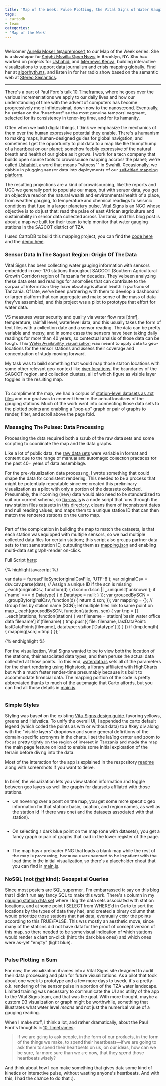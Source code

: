 ```yaml
---
title: 'Map of the Week: Pulse Plotting, the Vital Signs of Water Gauging in TZA'
tags:
- cartodb
- team
categories:
- 'Map of the Week'
---
```


<div class="wrap"><p><a href="http://auremoser.github.io/VitalSigns-water/" class="wrap-border"><img src="https://raw.githubusercontent.com/auremoser/images/master/AM_full-screen.jpg" alt="" /></a></p></div>

Welcomer [Aurelia Moser (@auremoser)](https://twitter.com/auremoser) to our Map of the Week series. She is a developer for [Knight Mozilla Open News](http://opennews.org/fellowships/2014meet.html) in Brooklyn, NY. She has worked on projects for [Ushahidi](http://www.ushahidi.com/) and [Internews Kenya](http://internewskenya.org/), building interactive visualizations to support data journalism and crisis mapping globally. Find her at [algorhyth.ms](http://algorhyth.ms/), and listen in for her radio show based on the semantic web at [Stereo Semantics](http://www.stereosemantics.com/). 

<!--more-->

<hr>

There's a part of Paul Ford's talk [10 Timeframes](http://contentsmagazine.com/articles/10-timeframes/), where he goes over the various incrementations we apply to our daily lives and how our understanding of time with the advent of computers has become progressively more infintessimal, down now to the nanosecond. Eventually, he settles on the "heartbeat" as the most genuine temporal segment, selected for its consistency in tenor-ing time, and for its humanity. 

Often when we build digital things, I think we emphasize the mechanics of them over the human expressive potential they enable. There's a humanism to making maps, human-designed guides for global navigation, and sometimes I get the opportunity to plot data to a map like the thumpthump of a heartbeat on our planet; somehow feebily expressive of the natural breath and health of our globe as it grows. I work for a tech company that builds open source tools to crowdsource mapping accross the planet; we're called [Ushahidi](http://www.ushahidi.com/), a word that means "witness"" in Swahili. Occasionally, we dabble in plugging sensor data into deployments of our [self-titled mapping platform](https://github.com/ushahidi/platform). 

The resulting projections are a kind of crowdsourcing, like the reports and UGC we generally port to populate our maps, but with sensor data, you get an objective read on the natural wealth and environmental health of a place, from weather gauging, to temperature and chemical readings to seismic conditions that fuse in a larger planetary pulse. [Vital Signs](http://vitalsigns.org/) is an NGO whose objective is to do just that: read the pulse of east African argriculture and sustainability in sensor data collected across Tanzania, and this blog post is about a map we built for their team to help monitor that water gauging stations in the SAGCOT district of TZA.

I used CartoDB to build this mapping project, you can find the [code here](https://github.com/auremoser/VitalSigns-water) and the [demo here](http://auremoser.github.io/VitalSigns-water/).

### Sensor Data In The Sagcot Region: Origin Of The Data

Vital Signs has been collecting water gauging information with sensors embedded in over 170 stations throughout SAGCOT (Southern Agricultural Growth Corridor) region of Tanzania for decades. They've been analyzing these data sets and readings for anomolies that can contribute to the corpus of information they have about agricultural health in portions of Tanzania. Of late, we've been partnering with them to develop a dashboard or larger platform that can aggregate and make sense of the mass of data they've assembled, and this project was a pilot to prototype that effort for water data. 

VS measures water security and quality via water flow rate [dmf], temperature, rainfall level, waterlevel data, and this usually takes the form of text files with a collection date and a sensor reading. The data can be pretty variable and messy, and in some cases the sensors have been taking daily readings for more than 40 years, so contextual analsis of those data can be tough. This [Water Availability visualization](http://auremoser.github.io/VitalSigns-water/) was meant to apply data to geo-locations for the sensor stations and assess their coverage and concentration of study moving forward.

My task was to build something that would map those station locations with some other relevant geo-context like [river locations](http://www.fao.org/geonetwork/srv/en/metadata.show?id=37333), the boundaries of the SAGCOT region, and collection clusters, all of which figure as visible layer toggles in the resulting map. 

<div class="wrap"><p class="wrap-border"><img src="https://raw.githubusercontent.com/auremoser/images/master/AM_riversRemoved.jpg" alt="" /></p></div>

To compliment the map, we had a corpus of [station-level datasets as .txt files](https://github.com/auremoser/VitalSigns-water/tree/gh-pages/data/stations) and our goal was to connect them to the actual locations of the gauging stations. Much of the work went into connecting those data sets to the plotted points and enabling a "pop-up" graph or pair of graphs to render, filter, and scroll above the page fold.

### Massaging The Pulses: Data Processing

Processing the data required both a scrub of the raw data sets and some scripting to coordinate the map and the data graphs. 

Like a lot of public data, the [raw data sets](https://github.com/auremoser/VitalSigns-water/tree/gh-pages/data/stations-raw) were variable in format and content due to the range of manual and automagic collection practices for the past 40+ years of data assemblage.

For the pre-visualization data processing, I wrote something that could shape the data for consistent rendering. This needed to be a process that might be potentially repeatable since we created this preliminary visualization as a pilot with only a portion of the datasets collected. Presumably, the incoming (new) data would also need to be standardized to suit our current schema, so [fix-csv.js](https://github.com/auremoser/VitalSigns-water/blob/gh-pages/js/fix-csv.js) is a node script that runs through the raw station files datasets in [this directory](https://github.com/auremoser/VitalSigns-water/tree/gh-pages/data/stations-raw), cleans them of inconsistent dates and null reading values, and maps them to a unique station ID that can then match the rendered stations on the Carto map. 

<div class="wrap"><p class="wrap-border"><img src="https://raw.githubusercontent.com/auremoser/images/master/AM_hoverdatas.jpg" alt="" /></p></div>

Part of the complication in building the map to match the datasets, is that each station was equipped with multiple sensors, so we had multiple collected data files for certain stations; this script also groups partner data sets to that same station ID, outputing them as [mapping.json](https://github.com/auremoser/VitalSigns-water/blob/gh-pages/data/mapping.json) and enabling multi-data set graph-render on-click.

Full Script [here](https://github.com/auremoser/VitalSigns-water/blob/gh-pages/js/fix-csv.js):

{% highlight javascript %}  

var data = fs.readFileSync(originalCsvFile, 'UTF-8');
var originalCsv = dsv.csv.parse(data);
// Assign a unique ID if the scn is missing
_.each(originalCsv, function(d) {
	d.scn = d.scn || _.uniqueId('unknown');
	if ('name' === d.Datatype) {
		d.Datatype = null;
	}
});
var groupedBySCN = _.groupBy(originalCsv, function(d) {
	return d.scn;
});
var mapping = {};
// Group files by station name (SCN); let multiple files link to same point on map
_.each(groupedBySCN, function(stations, scn) {
	var tmp = []
	_.each(stations, function(station) {
		var filename = station['basin water office data filename']
		if (filename) {
			tmp.push({
				file: filename,
				lastDataPoint: lastDataPoints[filename],
				datatype: station['Datatype']
			})
		}
	})
	if (tmp.length) {
		mapping[scn] = tmp
	}
});`

{% endhighlight %}

For the visualization, Vital Signs wanted to be to view both the location of the stations, their associated data types, and then peruse the actual data collected at those points. To this end, [waterdata.js](https://github.com/auremoser/VitalSigns-water/blob/gh-pages/js/water_data.js) sets all of the parameters for the chart rendering using Highstock, a library affiliated with HighCharts but with a much faster render-time presumably because it's built to accommodate financial data. The mapping portion of the code is pretty abbreviated thanks to much of the automagic that Carto affords, but you can find all those details in [main.js](https://github.com/auremoser/VitalSigns-water/blob/gh-pages/js/main.js).

<div class="wrap"><p class="wrap-border"><img src="https://raw.githubusercontent.com/auremoser/images/master/AM_graph2.jpg" alt="" /></p></div>

### Simple Styles

Styling was based on the existing [Vital Signs design guide](http://vitalsignstanzania.org/atlas/), favoring yellows, greens and Helvetica. To unify the overall UI, I appended the carto default legend (which coded the points as with or without data) to a #key div along with the "visible layers" dropdown and some general definitions of the domain-specific acronyms in the charts. I set the lat/log center and zoom to focus pretty tightly on the region of interest in Tanzania and made the map the main page feature on load to enable some initial exploration of the terrain before diving into the data.

Most of the interaction for the app is explained in the respository [readme](https://github.com/auremoser/VitalSigns-water/blob/gh-pages/README.md) along with screenshots if you want to delve. 

<div class="wrap"><p class="wrap-border"><img src="https://raw.githubusercontent.com/auremoser/images/master/AM_graph1.jpg" alt="" /></p></div>

In brief, the visualization lets you view station information and toggle between geo layers as well line graphs for datasets affliated with those stations. 

* On hovering over a point on the map, you get some more specific geo information for that station: basin, location, and region names, as well as the station id (if there was one) and the datasets associated with that station). 

<div class="wrap"><p class="wrap-border"><img src="https://raw.githubusercontent.com/auremoser/images/master/AM_hoverdata.jpg" alt="" /></p></div>

* On selecting a dark blue point on the map (one with datasets), you get a fancy graph or pair of graphs that load in the lower register of the page.

<div class="wrap"><p class="wrap-border"><img src="https://raw.githubusercontent.com/auremoser/images/master/AM_transition.jpg" alt="" /></p></div>

* The map has a preloader PNG that loads a blank map while the rest of the map is processing, because users seemed to be impatient with the load time in the initial visualization, so there's a placeholder cheat that you can find in [main.js](https://github.com/auremoser/VitalSigns-water/blob/gh-pages/js/main.js).


### NoSQL (not [*that*](http://en.wikipedia.org/wiki/NoSQL) kind): Geospatial Queries

Since most posters are SQL supermen, I'm embarrassed to say on this blog that I didn't run any fancy SQL to make this work. There's a column in my [gauging station data set](https://github.com/auremoser/VitalSigns-water/blob/gh-pages/data/TZA_SAGCOT_cleaned.csv) where I log the data sets associated with station locations, and at some point I SELECT from WHERE'd in Carto to sort the locations by the types of data they had, and created a binary column that would prioritize those stations that had data, eventually color the points according to this TRUE/FALSE. This was mostly an aesthetic move, since many of the stations did not have data for the proof of concept version of this map, so there needed to be some visual indication of which stations would render a chart on-click (hint: the dark blue ones) and which ones were as-yet "empty" (light blue).

<div class="wrap"><p class="wrap-border"><img src="https://raw.githubusercontent.com/auremoser/images/master/AM_true.jpg" alt="" /></p></div>

### Pulse Plotting in Sum

For now, the visualization iframes into a Vital Signs site designed to audit their data processing and plan for future visualizations. As a pilot that took about one week to prototype and a few more days to tweek, it's a pretty-o.k. rendering of the sensor pulse in a portion of the TZA water landscape. Limited training was necessary to communicate the UI and utility of the app to the Vital Signs team, and that was the goal. With more thought, maybe a custom D3 visualization or graph might be worthwhile, something that illustrates what water level *means* and not just the numerical value of a gauging reading. 

When I make stuff, I think a lot, and rather dramatically, about the Paul Ford's thoughts in [10 Timeframes](http://contentsmagazine.com/articles/10-timeframes/):

> If we are going to ask people, in the form of our products, in the form of the things we make, to spend their heartbeats—if we are going to ask them to spend their heartbeats on us, on our ideas, how can we be sure, far more sure than we are now, that they spend those heartbeats wisely?

And think about how I can make something that gives data some kind of kinetics or interactive pulse, without wasting anyone's heartbeats. And with this, I had the chance to do that :). 

<div class="wrap"><p class="wrap-border"><img src="https://raw.githubusercontent.com/auremoser/images/master/AM_half-screen.jpg" alt="" /></p></div>

